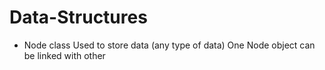 # Data-Structures

 - Node class
Used to store data (any type of data)
One Node object can be linked with other
